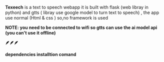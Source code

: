**Texeech**
 is a text to speech webapp it is built with flask (web libray in python) and gtts ( libray use google model to turn text to speech) , the app use normal (Html & css ) so,no framework is used

 **NOTE: you need to be connected to wifi so gtts can use the ai model api (you can't use it offline)**

 **🪶🪶🪶**

 **dependencies installtion comand**

~~~ pip install -r requirements. txt ~~~
